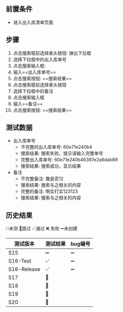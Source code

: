 
## 前置条件

- 进入出入库清单页面

## 步骤

1. 点击搜索框前选择表头按钮: 弹出下拉框
2. 选择下拉框中的出入库单号
3. 点击搜索输入框: 
4. 输入==出入库单号== 
5. 点击搜索按钮: ==搜索结果== 
6. 点击搜索框前选择表头按钮
7. 选择下拉框中的备注
8. 点击搜索输入框
9. 输入==备注== 
10. 点击搜索按钮: ==搜索结果==

## 测试数据

- 出入库单号
	- 不完整的出入库单号: 60e71e240b4
	- 搜索结果: 搜索失败，提示请输入完整单号
	- 完整出入库单号: 60e71e240b46387e2a6dab89
	- 搜索结果: 搜索成功，显示结果
- 备注
	- 不完整备注: 撒是否12
	- 搜索结果: 搜索与之相关的内容
	- 完整的备注: 啊实打实123123
	- 搜索结果: 搜索与之相关的内容

## 历史结果
 ◻️未测    🚫跳过     ✅通过    ❌ 失败     ➖未创建
 
| 测试版本 | 测试结果 | bug编号 |
| ---- | ---- | ---- |
| S15 | ➖ | ➖ |
| S16-Test | ✅ | ➖ |
| S16-Release | ✅ | ➖ |
| S17 | 🚫 |  |
| S18 | 🚫 |  |
| S19 | 🚫 |  |
| S20 | 🚫 |  |
